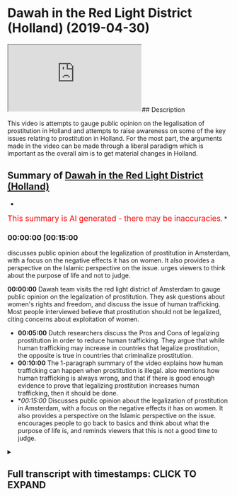 # Dawah in the Red Light District (Holland) (2019-04-30)

<iframe loading='lazy' src='https://www.youtube.com/embed/OUHBq0WFcgM'></iframe>## Description

This video is attempts to gauge public opinion on the legalisation of prostitution in Holland and attempts to raise awareness on some of the key issues relating to prostitution in Holland. For the most part, the arguments made in the video can be made through a liberal paradigm which is important as the overall aim is to get material changes in Holland.

## Summary of [Dawah in the Red Light District (Holland)](https://www.youtube.com/watch?v=OUHBq0WFcgM)


*

<span style="color:red; font-size:125%">This summary is AI generated - there may be inaccuracies</span>. [](/)*

### <a onclick="modifyYTiframeseektime('900')">00:00:00 [00:15:00</a>

 discusses public opinion about the legalization of prostitution in Amsterdam, with a focus on the negative effects it has on women. It also provides a perspective on the Islamic perspective on the issue. urges viewers to think about the purpose of life and not to judge.

**<a onclick="modifyYTiframeseektime('0')">00:00:00</a>** Dawah team visits the red light district of Amsterdam to gauge public opinion on the legalization of prostitution. They ask questions about women's rights and freedom, and discuss the issue of human trafficking. Most people interviewed believe that prostitution should not be legalized, citing concerns about exploitation of women.
* **<a onclick="modifyYTiframeseektime('300')">00:05:00</a>**  Dutch researchers discuss the Pros and Cons of legalizing prostitution in order to reduce human trafficking. They argue that while human trafficking may increase in countries that legalize prostitution, the opposite is true in countries that criminalize prostitution.
* **<a onclick="modifyYTiframeseektime('600')">00:10:00</a>** The 1-paragraph summary of the video explains how human trafficking can happen when prostitution is illegal.  also mentions how human trafficking is always wrong, and that if there is good enough evidence to prove that legalizing prostitution increases human trafficking, then it should be done.
* **<a onclick="modifyYTiframeseektime('900')">00:15:00</a>* Discusses public opinion about the legalization of prostitution in Amsterdam, with a focus on the negative effects it has on women. It also provides a perspective on the Islamic perspective on the issue. encourages people to go back to basics and think about what the purpose of life is, and reminds viewers that this is not a good time to judge.

<details><summary><h2>Full transcript with timestamps: CLICK TO EXPAND</h2></summary>

<a onclick="modifyYTiframeseektime('0)')">0:00:00 salam aliekum wa rahamtullah but i care</a>
<a onclick="modifyYTiframeseektime('2)')">0:00:02 - were here near the infamous red-light</a>
<a onclick="modifyYTiframeseektime('4)')">0:00:04 district and amsterdam and we're doing</a>
<a onclick="modifyYTiframeseektime('7)')">0:00:07 an experiment if you like getting</a>
<a onclick="modifyYTiframeseektime('9)')">0:00:09 people's opinion on the legalization of</a>
<a onclick="modifyYTiframeseektime('11)')">0:00:11 prostitution and what we will try and do</a>
<a onclick="modifyYTiframeseektime('13)')">0:00:13 is we try and gauge public opinion from</a>
<a onclick="modifyYTiframeseektime('15)')">0:00:15 our perspective obviously as Muslims</a>
<a onclick="modifyYTiframeseektime('17)')">0:00:17 right I mean we completely are against</a>
<a onclick="modifyYTiframeseektime('20)')">0:00:20 such legalization we're going to put a</a>
<a onclick="modifyYTiframeseektime('23)')">0:00:23 case forward to individuals today and</a>
<a onclick="modifyYTiframeseektime('27)')">0:00:27 ask them questions integrative questions</a>
<a onclick="modifyYTiframeseektime('29)')">0:00:29 thought-provoking questions but one</a>
<a onclick="modifyYTiframeseektime('32)')">0:00:32 thing should be registered and noted in</a>
<a onclick="modifyYTiframeseektime('34)')">0:00:34 the beginning of this is that the</a>
<a onclick="modifyYTiframeseektime('35)')">0:00:35 Prophet Muhammad sallallahu wasallam</a>
<a onclick="modifyYTiframeseektime('36)')">0:00:36 actually made a prediction and the</a>
<a onclick="modifyYTiframeseektime('39)')">0:00:39 prediction that he made was that there</a>
<a onclick="modifyYTiframeseektime('41)')">0:00:41 will come a time where people have</a>
<a onclick="modifyYTiframeseektime('43)')">0:00:43 intercourse with one another like</a>
<a onclick="modifyYTiframeseektime('45)')">0:00:45 donkeys in front of people in the public</a>
<a onclick="modifyYTiframeseektime('47)')">0:00:47 and he said in another hadith that as a</a>
<a onclick="modifyYTiframeseektime('49)')">0:00:49 result of that there will be a spread of</a>
<a onclick="modifyYTiframeseektime('52)')">0:00:52 diseases the like of which had not</a>
<a onclick="modifyYTiframeseektime('54)')">0:00:54 preceded the previous people so these</a>
<a onclick="modifyYTiframeseektime('56)')">0:00:56 were two prophetic predictions of the</a>
<a onclick="modifyYTiframeseektime('58)')">0:00:58 Prophet which we are seeing happen take</a>
<a onclick="modifyYTiframeseektime('61)')">0:01:01 place and what more emblematic a place</a>
<a onclick="modifyYTiframeseektime('64)')">0:01:04 for it to take place in this place here</a>
<a onclick="modifyYTiframeseektime('65)')">0:01:05 and I'm stance we're gonna be asking</a>
<a onclick="modifyYTiframeseektime('67)')">0:01:07 people about their views on a</a>
<a onclick="modifyYTiframeseektime('69)')">0:01:09 legalization prostitution we'll see what</a>
<a onclick="modifyYTiframeseektime('71)')">0:01:11 happens alright so we're we're just kind</a>
<a onclick="modifyYTiframeseektime('74)')">0:01:14 of trying to do some research</a>
<a onclick="modifyYTiframeseektime('75)')">0:01:15 obviously we're near the infamous</a>
<a onclick="modifyYTiframeseektime('77)')">0:01:17 red-light district and we're asking</a>
<a onclick="modifyYTiframeseektime('78)')">0:01:18 questions about what people think of</a>
<a onclick="modifyYTiframeseektime('81)')">0:01:21 with the legalization of prostitution so</a>
<a onclick="modifyYTiframeseektime('84)')">0:01:24 what's your opinion from this region I'm</a>
<a onclick="modifyYTiframeseektime('88)')">0:01:28 from the UK what do I think</a>
<a onclick="modifyYTiframeseektime('91)')">0:01:31 prostitution I don't I don't believe in</a>
<a onclick="modifyYTiframeseektime('96)')">0:01:36 legalizing prostitution because I think</a>
<a onclick="modifyYTiframeseektime('97)')">0:01:37 prostitution is wrong I think it's bad</a>
<a onclick="modifyYTiframeseektime('99)')">0:01:39 for society</a>
<a onclick="modifyYTiframeseektime('100)')">0:01:40 did your grades women so no no no one no</a>
<a onclick="modifyYTiframeseektime('103)')">0:01:43 one I'm a good Catholic girl so no again</a>
<a onclick="modifyYTiframeseektime('106)')">0:01:46 well I would have a lot to agree with</a>
<a onclick="modifyYTiframeseektime('108)')">0:01:48 you on then on that point yes I thought</a>
<a onclick="modifyYTiframeseektime('111)')">0:01:51 I thought we were yeah it's true it's</a>
<a onclick="modifyYTiframeseektime('114)')">0:01:54 true fantastic no I agree with you no</a>
<a onclick="modifyYTiframeseektime('117)')">0:01:57 it's very true and as we were kind of</a>
<a onclick="modifyYTiframeseektime('121)')">0:02:01 doing research on this matter we found</a>
<a onclick="modifyYTiframeseektime('122)')">0:02:02 that actually this is a very</a>
<a onclick="modifyYTiframeseektime('124)')">0:02:04 commodifying and objectifying kind of</a>
<a onclick="modifyYTiframeseektime('126)')">0:02:06 reality that women are actually putting</a>
<a onclick="modifyYTiframeseektime('127)')">0:02:07 themselves women and women are screaming</a>
<a onclick="modifyYTiframeseektime('132)')">0:02:12 to be</a>
<a onclick="modifyYTiframeseektime('133)')">0:02:13 respected and treated with dignity so</a>
<a onclick="modifyYTiframeseektime('135)')">0:02:15 where does the take the discussion about</a>
<a onclick="modifyYTiframeseektime('139)')">0:02:19 women and freedom and rights for women</a>
<a onclick="modifyYTiframeseektime('140)')">0:02:20 absolutely yes you ask more and more</a>
<a onclick="modifyYTiframeseektime('144)')">0:02:24 women not men about where they stand on</a>
<a onclick="modifyYTiframeseektime('146)')">0:02:26 that absolutely thank you very much for</a>
<a onclick="modifyYTiframeseektime('148)')">0:02:28 your time</a>
<a onclick="modifyYTiframeseektime('148)')">0:02:28 excellent all right</a>
<a onclick="modifyYTiframeseektime('158)')">0:02:38 so how you guys doing first of all we</a>
<a onclick="modifyYTiframeseektime('161)')">0:02:41 have a pretty good excellent as well</a>
<a onclick="modifyYTiframeseektime('164)')">0:02:44 he's doing the best because he's an</a>
<a onclick="modifyYTiframeseektime('166)')">0:02:46 excellent you guys said pretty good done</a>
<a onclick="modifyYTiframeseektime('170)')">0:02:50 excellent know every exit in there</a>
<a onclick="modifyYTiframeseektime('174)')">0:02:54 all right what are your names I'm Jamie</a>
<a onclick="modifyYTiframeseektime('177)')">0:02:57 Kern I'm Maxie I'm Olivia I'm from the</a>
<a onclick="modifyYTiframeseektime('180)')">0:03:00 UK originated thank you you too London</a>
<a onclick="modifyYTiframeseektime('183)')">0:03:03 yep so I wanted to ask you a question</a>
<a onclick="modifyYTiframeseektime('186)')">0:03:06 obviously this is quite controversial in</a>
<a onclick="modifyYTiframeseektime('188)')">0:03:08 almost all the world now about the</a>
<a onclick="modifyYTiframeseektime('190)')">0:03:10 legalization of prostitution so what are</a>
<a onclick="modifyYTiframeseektime('192)')">0:03:12 your opinions on the legalization of</a>
<a onclick="modifyYTiframeseektime('194)')">0:03:14 prostitution here in Holland since 2000</a>
<a onclick="modifyYTiframeseektime('197)')">0:03:17 oh god I don't really know</a>
<a onclick="modifyYTiframeseektime('200)')">0:03:20 well if it should be legal that kind as</a>
<a onclick="modifyYTiframeseektime('203)')">0:03:23 well how are you from the UK yeah yeah</a>
<a onclick="modifyYTiframeseektime('205)')">0:03:25 you are doing a really good UK accent no</a>
<a onclick="modifyYTiframeseektime('209)')">0:03:29 the controversy surrounds and you guys</a>
<a onclick="modifyYTiframeseektime('212)')">0:03:32 can come on</a>
<a onclick="modifyYTiframeseektime('213)')">0:03:33 it's whether it should be criminalized</a>
<a onclick="modifyYTiframeseektime('215)')">0:03:35 here in the here in Holland there is a</a>
<a onclick="modifyYTiframeseektime('216)')">0:03:36 discussion about okay as well yeah yeah</a>
<a onclick="modifyYTiframeseektime('220)')">0:03:40 I don't think it should be criminalized</a>
<a onclick="modifyYTiframeseektime('222)')">0:03:42 and here at least you know you can see</a>
<a onclick="modifyYTiframeseektime('227)')">0:03:47 see the women in the doorway and you</a>
<a onclick="modifyYTiframeseektime('229)')">0:03:49 know they're doing well then are walking</a>
<a onclick="modifyYTiframeseektime('231)')">0:03:51 some sort of street corner but you have</a>
<a onclick="modifyYTiframeseektime('235)')">0:03:55 you have you tried anything with those</a>
<a onclick="modifyYTiframeseektime('236)')">0:03:56 women of you experimental yourself of</a>
<a onclick="modifyYTiframeseektime('238)')">0:03:58 you know no but but but like are they</a>
<a onclick="modifyYTiframeseektime('251)')">0:04:11 being exploited or not so so so so so</a>
<a onclick="modifyYTiframeseektime('254)')">0:04:14 that's what I do worry a wonder about</a>
<a onclick="modifyYTiframeseektime('256)')">0:04:16 ones remain I guess if okay no no I'm</a>
<a onclick="modifyYTiframeseektime('263)')">0:04:23 French I'm French</a>
<a onclick="modifyYTiframeseektime('264)')">0:04:24 yeah yeah and I think</a>
<a onclick="modifyYTiframeseektime('266)')">0:04:26 wants to go to the prostitutes are going</a>
<a onclick="modifyYTiframeseektime('268)')">0:04:28 so shouldn't be green eyes as well yeah</a>
<a onclick="modifyYTiframeseektime('272)')">0:04:32 some of the issues concern most</a>
<a onclick="modifyYTiframeseektime('274)')">0:04:34 personally to human trafficking so they</a>
<a onclick="modifyYTiframeseektime('277)')">0:04:37 so some say that yeah it's definitely</a>
<a onclick="modifyYTiframeseektime('279)')">0:04:39 mellitus</a>
<a onclick="modifyYTiframeseektime('279)')">0:04:39 I mean it's already criminal but the</a>
<a onclick="modifyYTiframeseektime('281)')">0:04:41 issue is that since it's been legalized</a>
<a onclick="modifyYTiframeseektime('283)')">0:04:43 here in Holland human trafficking which</a>
<a onclick="modifyYTiframeseektime('285)')">0:04:45 of which entails slavery like sexual</a>
<a onclick="modifyYTiframeseektime('287)')">0:04:47 slavery so on has increased so that's</a>
<a onclick="modifyYTiframeseektime('289)')">0:04:49 the main argument that they use for</a>
<a onclick="modifyYTiframeseektime('290)')">0:04:50 against it one of the main arguments is</a>
<a onclick="modifyYTiframeseektime('292)')">0:04:52 increased everywhere anywhere yeah so</a>
<a onclick="modifyYTiframeseektime('295)')">0:04:55 one of the studies that have been done</a>
<a onclick="modifyYTiframeseektime('296)')">0:04:56 in 2013 which is the effect of human</a>
<a onclick="modifyYTiframeseektime('302)')">0:05:02 trafficking prostitution on human</a>
<a onclick="modifyYTiframeseektime('304)')">0:05:04 trafficking which has been done by Eric</a>
<a onclick="modifyYTiframeseektime('307)')">0:05:07 Meyer and others and LSE University of</a>
<a onclick="modifyYTiframeseektime('309)')">0:05:09 you know in the UK and this is also</a>
<a onclick="modifyYTiframeseektime('312)')">0:05:12 published in the world development</a>
<a onclick="modifyYTiframeseektime('315)')">0:05:15 Journal that they say that actually</a>
<a onclick="modifyYTiframeseektime('317)')">0:05:17 countries generally which which</a>
<a onclick="modifyYTiframeseektime('320)')">0:05:20 legalized prostitution alongside the</a>
<a onclick="modifyYTiframeseektime('323)')">0:05:23 legalization increase in human</a>
<a onclick="modifyYTiframeseektime('324)')">0:05:24 trafficking as well</a>
<a onclick="modifyYTiframeseektime('325)')">0:05:25 and those countries like Sweden Sweden</a>
<a onclick="modifyYTiframeseektime('327)')">0:05:27 criminalized there and there's a</a>
<a onclick="modifyYTiframeseektime('329)')">0:05:29 decrease in human trafficking in that in</a>
<a onclick="modifyYTiframeseektime('332)')">0:05:32 that regard so having having those facts</a>
<a onclick="modifyYTiframeseektime('334)')">0:05:34 in mind does that change your opinion a</a>
<a onclick="modifyYTiframeseektime('335)')">0:05:35 little bit yeah it doesn't matter if it</a>
<a onclick="modifyYTiframeseektime('337)')">0:05:37 was gonna up increase human trafficking</a>
<a onclick="modifyYTiframeseektime('340)')">0:05:40 back home and definitely not it was kind</a>
<a onclick="modifyYTiframeseektime('345)')">0:05:45 of a mindset of saying that it would</a>
<a onclick="modifyYTiframeseektime('347)')">0:05:47 probably a forward ya know not make as</a>
<a onclick="modifyYTiframeseektime('350)')">0:05:50 many people on the street or so so yeah</a>
<a onclick="modifyYTiframeseektime('355)')">0:05:55 I did vaguely know about some of the</a>
<a onclick="modifyYTiframeseektime('358)')">0:05:58 issues with them with the legalization</a>
<a onclick="modifyYTiframeseektime('360)')">0:06:00 some of the arguments but III understand</a>
<a onclick="modifyYTiframeseektime('366)')">0:06:06 that yeah it could increase</a>
<a onclick="modifyYTiframeseektime('368)')">0:06:08 yeah human trafficking but where the</a>
<a onclick="modifyYTiframeseektime('372)')">0:06:12 prohibition is the right way of doing it</a>
<a onclick="modifyYTiframeseektime('376)')">0:06:16 or whether we need more education and</a>
<a onclick="modifyYTiframeseektime('379)')">0:06:19 more safeguards for women who do decide</a>
<a onclick="modifyYTiframeseektime('382)')">0:06:22 to do sex work if they are deciding to</a>
<a onclick="modifyYTiframeseektime('384)')">0:06:24 do sex work so so I don't think it</a>
<a onclick="modifyYTiframeseektime('388)')">0:06:28 should be criminalized because I think</a>
<a onclick="modifyYTiframeseektime('389)')">0:06:29 you should be able to if you want to pay</a>
<a onclick="modifyYTiframeseektime('392)')">0:06:32 for it if you want to sell it you should</a>
<a onclick="modifyYTiframeseektime('394)')">0:06:34 be able to do that but yeah I do you</a>
<a onclick="modifyYTiframeseektime('397)')">0:06:37 guys in a scenario which might be a bit</a>
<a onclick="modifyYTiframeseektime('398)')">0:06:38 weird all right this might</a>
<a onclick="modifyYTiframeseektime('400)')">0:06:40 I'm not sure if you're intending to use</a>
<a onclick="modifyYTiframeseektime('402)')">0:06:42 the services here and your holidays but</a>
<a onclick="modifyYTiframeseektime('405)')">0:06:45 what I was gonna say was that say for</a>
<a onclick="modifyYTiframeseektime('407)')">0:06:47 instance because you know in this</a>
<a onclick="modifyYTiframeseektime('408)')">0:06:48 country right you have to pay before the</a>
<a onclick="modifyYTiframeseektime('411)')">0:06:51 services are done all right so you have</a>
<a onclick="modifyYTiframeseektime('412)')">0:06:52 to actually pay the money before I</a>
<a onclick="modifyYTiframeseektime('413)')">0:06:53 obviously they've got buttons in there</a>
<a onclick="modifyYTiframeseektime('415)')">0:06:55 and stuff if they feel like they're</a>
<a onclick="modifyYTiframeseektime('416)')">0:06:56 being reps so if you have to pay for the</a>
<a onclick="modifyYTiframeseektime('418)')">0:06:58 services for instance right and you go</a>
<a onclick="modifyYTiframeseektime('420)')">0:07:00 in I mean you're young glad wherever</a>
<a onclick="modifyYTiframeseektime('422)')">0:07:02 maybe it's not gonna happen with you but</a>
<a onclick="modifyYTiframeseektime('424)')">0:07:04 you take off your shirt and you start</a>
<a onclick="modifyYTiframeseektime('425)')">0:07:05 getting ready and she says you know what</a>
<a onclick="modifyYTiframeseektime('426)')">0:07:06 I'm not attracted to you</a>
<a onclick="modifyYTiframeseektime('427)')">0:07:07 get out but she's already taken your</a>
<a onclick="modifyYTiframeseektime('429)')">0:07:09 money right so can you see the issues</a>
<a onclick="modifyYTiframeseektime('432)')">0:07:12 here I mean what would you do in that</a>
<a onclick="modifyYTiframeseektime('433)')">0:07:13 scenario well can you get a refund you</a>
<a onclick="modifyYTiframeseektime('436)')">0:07:16 can't get a refund you can't get</a>
<a onclick="modifyYTiframeseektime('437)')">0:07:17 everything well</a>
<a onclick="modifyYTiframeseektime('438)')">0:07:18 well I suppose fifty is it fifty euro</a>
<a onclick="modifyYTiframeseektime('442)')">0:07:22 zone how much is it must happen on the</a>
<a onclick="modifyYTiframeseektime('451)')">0:07:31 street when it's not well it's not like</a>
<a onclick="modifyYTiframeseektime('453)')">0:07:33 like legislature and probably much worse</a>
<a onclick="modifyYTiframeseektime('458)')">0:07:38 consequences happen they I guess it's</a>
<a onclick="modifyYTiframeseektime('461)')">0:07:41 the same kind of argument with weed like</a>
<a onclick="modifyYTiframeseektime('463)')">0:07:43 you know if you legalize it you can kind</a>
<a onclick="modifyYTiframeseektime('468)')">0:07:48 of measure the thing and you know that</a>
<a onclick="modifyYTiframeseektime('469)')">0:07:49 there is a physical substance being</a>
<a onclick="modifyYTiframeseektime('473)')">0:07:53 people and we're different yeah I guess</a>
<a onclick="modifyYTiframeseektime('476)')">0:07:56 you yeah I guess legislation is never</a>
<a onclick="modifyYTiframeseektime('479)')">0:07:59 really gonna take people's feelings into</a>
<a onclick="modifyYTiframeseektime('481)')">0:08:01 account</a>
<a onclick="modifyYTiframeseektime('482)')">0:08:02 I mean I suppose I suppose even though</a>
<a onclick="modifyYTiframeseektime('485)')">0:08:05 you are paying for it the woman doesn't</a>
<a onclick="modifyYTiframeseektime('487)')">0:08:07 have to really accept it so and so I</a>
<a onclick="modifyYTiframeseektime('490)')">0:08:10 understand that he pissed off my eight</a>
<a onclick="modifyYTiframeseektime('493)')">0:08:13 yeah but this is 50 pound 15 euros</a>
<a onclick="modifyYTiframeseektime('496)')">0:08:16 yeah you've wasted that money but you</a>
<a onclick="modifyYTiframeseektime('498)')">0:08:18 can't exactly force yourself on a woman</a>
<a onclick="modifyYTiframeseektime('501)')">0:08:21 because 50 euros okay how about how</a>
<a onclick="modifyYTiframeseektime('508)')">0:08:28 about this I mean for one more story</a>
<a onclick="modifyYTiframeseektime('513)')">0:08:33 another scenario so you say you've paid</a>
<a onclick="modifyYTiframeseektime('516)')">0:08:36 the money she's happy to have you you go</a>
<a onclick="modifyYTiframeseektime('517)')">0:08:37 inside this room you close the curtains</a>
<a onclick="modifyYTiframeseektime('519)')">0:08:39 or whatever is and then afterwards you</a>
<a onclick="modifyYTiframeseektime('521)')">0:08:41 start having intercourse you know three</a>
<a onclick="modifyYTiframeseektime('523)')">0:08:43 minutes in you know she starts saying</a>
<a onclick="modifyYTiframeseektime('526)')">0:08:46 get off me get off me right and then she</a>
<a onclick="modifyYTiframeseektime('528)')">0:08:48 starts saying that you raped she pushes</a>
<a onclick="modifyYTiframeseektime('530)')">0:08:50 the button she says you raped her</a>
<a onclick="modifyYTiframeseektime('531)')">0:08:51 because you didn't get off her as</a>
<a onclick="modifyYTiframeseektime('532)')">0:08:52 quickly as you should have</a>
<a onclick="modifyYTiframeseektime('533)')">0:08:53 now you see how that can be quite a</a>
<a onclick="modifyYTiframeseektime('535)')">0:08:55 challenging scenario</a>
<a onclick="modifyYTiframeseektime('537)')">0:08:57 how would you avert that I don't know I</a>
<a onclick="modifyYTiframeseektime('540)')">0:09:00 I've never been in that situation and I</a>
<a onclick="modifyYTiframeseektime('542)')">0:09:02 never hope I would be but yeah cuz that</a>
<a onclick="modifyYTiframeseektime('547)')">0:09:07 is really great you can't release sorry</a>
<a onclick="modifyYTiframeseektime('550)')">0:09:10 I don't know I don't I don't know I'm</a>
<a onclick="modifyYTiframeseektime('554)')">0:09:14 thinking here and and and yeah I mean I</a>
<a onclick="modifyYTiframeseektime('560)')">0:09:20 don't want any woman to be raped and and</a>
<a onclick="modifyYTiframeseektime('562)')">0:09:22 yeah issues with consent and things like</a>
<a onclick="modifyYTiframeseektime('565)')">0:09:25 that but but yeah that's real your mind</a>
<a onclick="modifyYTiframeseektime('571)')">0:09:31 thank you very much guys for for your</a>
<a onclick="modifyYTiframeseektime('574)')">0:09:34 for your contributions take care guys</a>
<a onclick="modifyYTiframeseektime('576)')">0:09:36 thank you take care yeah so as you guys</a>
<a onclick="modifyYTiframeseektime('581)')">0:09:41 have seen the main argument seems to be</a>
<a onclick="modifyYTiframeseektime('583)')">0:09:43 one of Liberty a woman should do</a>
<a onclick="modifyYTiframeseektime('584)')">0:09:44 whatever she wants to do if you want to</a>
<a onclick="modifyYTiframeseektime('586)')">0:09:46 sell the body you can sell the body if</a>
<a onclick="modifyYTiframeseektime('587)')">0:09:47 you want to buy it you should be able to</a>
<a onclick="modifyYTiframeseektime('589)')">0:09:49 buy it so it's one of freedom but the</a>
<a onclick="modifyYTiframeseektime('591)')">0:09:51 main challenges we've seen also has been</a>
<a onclick="modifyYTiframeseektime('592)')">0:09:52 one of restriction of freedom quite</a>
<a onclick="modifyYTiframeseektime('594)')">0:09:54 ironically as well because yeah you're</a>
<a onclick="modifyYTiframeseektime('596)')">0:09:56 increasing the freedom supposedly for</a>
<a onclick="modifyYTiframeseektime('598)')">0:09:58 one group of consumers and suppliers in</a>
<a onclick="modifyYTiframeseektime('601)')">0:10:01 the case of the prostitutes but you</a>
<a onclick="modifyYTiframeseektime('603)')">0:10:03 would be restricting the freedom of</a>
<a onclick="modifyYTiframeseektime('605)')">0:10:05 those people being human trafficked</a>
<a onclick="modifyYTiframeseektime('606)')">0:10:06 because the demand is increasing and of</a>
<a onclick="modifyYTiframeseektime('608)')">0:10:08 course because those people don't have h</a>
<a onclick="modifyYTiframeseektime('610)')">0:10:10 have a choice in the matter whatsoever</a>
<a onclick="modifyYTiframeseektime('613)')">0:10:13 so if something that you're doing the</a>
<a onclick="modifyYTiframeseektime('616)')">0:10:16 byproduct of which is an increase in</a>
<a onclick="modifyYTiframeseektime('618)')">0:10:18 slavery in society here in Europe the</a>
<a onclick="modifyYTiframeseektime('620)')">0:10:20 question is should we continue doing</a>
<a onclick="modifyYTiframeseektime('622)')">0:10:22 that thing or not but here when we go</a>
<a onclick="modifyYTiframeseektime('624)')">0:10:24 back to the issue of human trafficking</a>
<a onclick="modifyYTiframeseektime('625)')">0:10:25 though someone could argue though that</a>
<a onclick="modifyYTiframeseektime('627)')">0:10:27 if if you give because what it is is</a>
<a onclick="modifyYTiframeseektime('629)')">0:10:29 that's a different question it is it is</a>
<a onclick="modifyYTiframeseektime('633)')">0:10:33 the rules and legislation which huge</a>
<a onclick="modifyYTiframeseektime('638)')">0:10:38 which which shoots have a certain</a>
<a onclick="modifyYTiframeseektime('642)')">0:10:42 control in it when that's failing then</a>
<a onclick="modifyYTiframeseektime('646)')">0:10:46 you have the human trafficking and the</a>
<a onclick="modifyYTiframeseektime('650)')">0:10:50 abuse and misuse of the women so control</a>
<a onclick="modifyYTiframeseektime('656)')">0:10:56 it have put your focus as a government</a>
<a onclick="modifyYTiframeseektime('660)')">0:11:00 or as a police state or whatever all of</a>
<a onclick="modifyYTiframeseektime('665)')">0:11:05 that</a>
<a onclick="modifyYTiframeseektime('666)')">0:11:06 not under women from your experience and</a>
<a onclick="modifyYTiframeseektime('669)')">0:11:09 from your knowledge here in the country</a>
<a onclick="modifyYTiframeseektime('670)')">0:11:10 you know like when for example when</a>
<a onclick="modifyYTiframeseektime('672)')">0:11:12 women closed the curtains and they and</a>
<a onclick="modifyYTiframeseektime('674)')">0:11:14 they offer the service or whatever they</a>
<a onclick="modifyYTiframeseektime('676)')">0:11:16 are offering for X amount of minutes I</a>
<a onclick="modifyYTiframeseektime('677)')">0:11:17 don't know how it works</a>
<a onclick="modifyYTiframeseektime('678)')">0:11:18 yeah so when that happens um the concern</a>
<a onclick="modifyYTiframeseektime('682)')">0:11:22 here is that what happens in the closed</a>
<a onclick="modifyYTiframeseektime('683)')">0:11:23 room as well so for example if a woman</a>
<a onclick="modifyYTiframeseektime('685)')">0:11:25 is being raped there you have a button</a>
<a onclick="modifyYTiframeseektime('688)')">0:11:28 immediately there will be a a a please</a>
<a onclick="modifyYTiframeseektime('695)')">0:11:35 or whatever around so if that if they</a>
<a onclick="modifyYTiframeseektime('698)')">0:11:38 press the button and then the person who</a>
<a onclick="modifyYTiframeseektime('700)')">0:11:40 is the the one who is the alleged so the</a>
<a onclick="modifyYTiframeseektime('702)')">0:11:42 one who's being alleged of rape if</a>
<a onclick="modifyYTiframeseektime('705)')">0:11:45 they're if they deny the allegation so</a>
<a onclick="modifyYTiframeseektime('707)')">0:11:47 how do we resolve that kind of</a>
<a onclick="modifyYTiframeseektime('708)')">0:11:48 initiative that is legislation because</a>
<a onclick="modifyYTiframeseektime('712)')">0:11:52 it's a one on one situation right so and</a>
<a onclick="modifyYTiframeseektime('717)')">0:11:57 another question I've always wondered as</a>
<a onclick="modifyYTiframeseektime('719)')">0:11:59 well right so for example if someone</a>
<a onclick="modifyYTiframeseektime('720)')">0:12:00 because you have to pay before you get</a>
<a onclick="modifyYTiframeseektime('722)')">0:12:02 the service isn't it yes of course I</a>
<a onclick="modifyYTiframeseektime('725)')">0:12:05 don't like you it would walk away and</a>
<a onclick="modifyYTiframeseektime('727)')">0:12:07 say bye oh darling now yes so if the</a>
<a onclick="modifyYTiframeseektime('731)')">0:12:11 payment is done before the service right</a>
<a onclick="modifyYTiframeseektime('733)')">0:12:13 and the service is not provided so how</a>
<a onclick="modifyYTiframeseektime('738)')">0:12:18 can that be resolved our bad sales woman</a>
<a onclick="modifyYTiframeseektime('741)')">0:12:21 yeah so but doesn't that doesn't that</a>
<a onclick="modifyYTiframeseektime('744)')">0:12:24 mean that there's a miscarriage of</a>
<a onclick="modifyYTiframeseektime('745)')">0:12:25 justice in a sense because obviously if</a>
<a onclick="modifyYTiframeseektime('747)')">0:12:27 the payment is not provided so for</a>
<a onclick="modifyYTiframeseektime('748)')">0:12:28 example if you go inside and you pay the</a>
<a onclick="modifyYTiframeseektime('750)')">0:12:30 money right not yourself some ex person</a>
<a onclick="modifyYTiframeseektime('752)')">0:12:32 Tom goes in and pays the person right</a>
<a onclick="modifyYTiframeseektime('753)')">0:12:33 and he pays the and then the woman says</a>
<a onclick="modifyYTiframeseektime('756)')">0:12:36 you know what she looks at the person t</a>
<a onclick="modifyYTiframeseektime('757)')">0:12:37 takes off his shirt you know it doesn't</a>
<a onclick="modifyYTiframeseektime('759)')">0:12:39 look so good he doesn't want to continue</a>
<a onclick="modifyYTiframeseektime('760)')">0:12:40 with this she says get out of the room</a>
<a onclick="modifyYTiframeseektime('762)')">0:12:42 because Oh what what now what now it is</a>
<a onclick="modifyYTiframeseektime('764)')">0:12:44 it is you have to make two rules very</a>
<a onclick="modifyYTiframeseektime('769)')">0:12:49 clear how would you how would you uphold</a>
<a onclick="modifyYTiframeseektime('771)')">0:12:51 those rules I mean I'm just really</a>
<a onclick="modifyYTiframeseektime('773)')">0:12:53 wondering if you have to make that very</a>
<a onclick="modifyYTiframeseektime('776)')">0:12:56 clear but that's a business contract for</a>
<a onclick="modifyYTiframeseektime('781)')">0:13:01 that very moment and then that's not</a>
<a onclick="modifyYTiframeseektime('784)')">0:13:04 being followed then there's a wrong</a>
<a onclick="modifyYTiframeseektime('792)')">0:13:12 thing happening and then you have to</a>
<a onclick="modifyYTiframeseektime('795)')">0:13:15 press charges or whatever sue somebody</a>
<a onclick="modifyYTiframeseektime('797)')">0:13:17 trying I was think that would be quite</a>
<a onclick="modifyYTiframeseektime('799)')">0:13:19 difficult to prove oh thanks</a>
<a onclick="modifyYTiframeseektime('800)')">0:13:20 much fuel for your for your opinion what</a>
<a onclick="modifyYTiframeseektime('802)')">0:13:22 they found was that in 2013 well did</a>
<a onclick="modifyYTiframeseektime('805)')">0:13:25 this this study which is was entitled</a>
<a onclick="modifyYTiframeseektime('808)')">0:13:28 does does the leak the legalization of</a>
<a onclick="modifyYTiframeseektime('812)')">0:13:32 prostitution increase human trafficking</a>
<a onclick="modifyYTiframeseektime('813)')">0:13:33 I think that was the name of the study</a>
<a onclick="modifyYTiframeseektime('814)')">0:13:34 right and it was in World Development</a>
<a onclick="modifyYTiframeseektime('817)')">0:13:37 Journal right they found that when you</a>
<a onclick="modifyYTiframeseektime('820)')">0:13:40 criminalize prostitution what that does</a>
<a onclick="modifyYTiframeseektime('822)')">0:13:42 is it decreases human trafficking when</a>
<a onclick="modifyYTiframeseektime('825)')">0:13:45 you legalize it increases and they</a>
<a onclick="modifyYTiframeseektime('827)')">0:13:47 looked at more than one case study and</a>
<a onclick="modifyYTiframeseektime('828)')">0:13:48 it was it was pretty</a>
<a onclick="modifyYTiframeseektime('829)')">0:13:49 multi-disciplinarian and it's in the</a>
<a onclick="modifyYTiframeseektime('831)')">0:13:51 sense that it was more than one</a>
<a onclick="modifyYTiframeseektime('832)')">0:13:52 professor looking at it and so on so</a>
<a onclick="modifyYTiframeseektime('834)')">0:13:54 just on that fact alone do you think if</a>
<a onclick="modifyYTiframeseektime('836)')">0:13:56 that can be proven I mean human</a>
<a onclick="modifyYTiframeseektime('842)')">0:14:02 trafficking is all always it's wrong yes</a>
<a onclick="modifyYTiframeseektime('845)')">0:14:05 so we should stop that if it could one</a>
<a onclick="modifyYTiframeseektime('848)')">0:14:08 way or another and I'm not clear what</a>
<a onclick="modifyYTiframeseektime('851)')">0:14:11 it's it's it's I don't know the solution</a>
<a onclick="modifyYTiframeseektime('856)')">0:14:16 I see what you're saying and because</a>
<a onclick="modifyYTiframeseektime('858)')">0:14:18 what human trafficking is is really as a</a>
<a onclick="modifyYTiframeseektime('860)')">0:14:20 slavery isn't it so something has been</a>
<a onclick="modifyYTiframeseektime('866)')">0:14:26 there prostitution is always something</a>
<a onclick="modifyYTiframeseektime('868)')">0:14:28 that is there yeah even if it's very</a>
<a onclick="modifyYTiframeseektime('870)')">0:14:30 like in China well I walked out with</a>
<a onclick="modifyYTiframeseektime('873)')">0:14:33 Chinese people it's not allowed in China</a>
<a onclick="modifyYTiframeseektime('876)')">0:14:36 but it's a lot in China if I go there</a>
<a onclick="modifyYTiframeseektime('886)')">0:14:46 I'm very happy to get your opinion</a>
<a onclick="modifyYTiframeseektime('889)')">0:14:49 because you seem to be quite balanced at</a>
<a onclick="modifyYTiframeseektime('890)')">0:14:50 least in thinking that you know if</a>
<a onclick="modifyYTiframeseektime('892)')">0:14:52 there's good enough evidence then then</a>
<a onclick="modifyYTiframeseektime('894)')">0:14:54 it should be yeah thank you very much</a>
<a onclick="modifyYTiframeseektime('897)')">0:14:57 for that sir okay thank you take care</a>
<a onclick="modifyYTiframeseektime('900)')">0:15:00 all right so we've been able to gauge</a>
<a onclick="modifyYTiframeseektime('901)')">0:15:01 some public opinion and there are mixed</a>
<a onclick="modifyYTiframeseektime('903)')">0:15:03 as you would have expected mixed</a>
<a onclick="modifyYTiframeseektime('905)')">0:15:05 opinions here in in Amsterdam about the</a>
<a onclick="modifyYTiframeseektime('908)')">0:15:08 legalization of prostitution obviously</a>
<a onclick="modifyYTiframeseektime('909)')">0:15:09 for an Islamic perspective prostitution</a>
<a onclick="modifyYTiframeseektime('911)')">0:15:11 is one of the worst things you can do</a>
<a onclick="modifyYTiframeseektime('913)')">0:15:13 because it's objectifying</a>
<a onclick="modifyYTiframeseektime('915)')">0:15:15 commodifying women and it's putting them</a>
<a onclick="modifyYTiframeseektime('917)')">0:15:17 in a situation of you know desperation</a>
<a onclick="modifyYTiframeseektime('920)')">0:15:20 sometimes abuse they're very vulnerable</a>
<a onclick="modifyYTiframeseektime('922)')">0:15:22 and obviously we believe in the five</a>
<a onclick="modifyYTiframeseektime('924)')">0:15:24 objectives in the Sharia one of them</a>
<a onclick="modifyYTiframeseektime('925)')">0:15:25 being the protection of AB or the</a>
<a onclick="modifyYTiframeseektime('927)')">0:15:27 dignity of a human being and so we feel</a>
<a onclick="modifyYTiframeseektime('930)')">0:15:30 like sexual intercourse should only be</a>
<a onclick="modifyYTiframeseektime('931)')">0:15:31 done in the confines of</a>
<a onclick="modifyYTiframeseektime('934)')">0:15:34 you know ones private spaces but also in</a>
<a onclick="modifyYTiframeseektime('936)')">0:15:36 the institution through the institution</a>
<a onclick="modifyYTiframeseektime('937)')">0:15:37 for example of marriage and so from our</a>
<a onclick="modifyYTiframeseektime('940)')">0:15:40 perspective the case is quite clear I</a>
<a onclick="modifyYTiframeseektime('942)')">0:15:42 mean just imagine this I mean this is a</a>
<a onclick="modifyYTiframeseektime('944)')">0:15:44 place where you would see someone in the</a>
<a onclick="modifyYTiframeseektime('947)')">0:15:47 back here literally prancing around you</a>
<a onclick="modifyYTiframeseektime('950)')">0:15:50 know showing their bodies for display</a>
<a onclick="modifyYTiframeseektime('952)')">0:15:52 almost kind of similar to what you see</a>
<a onclick="modifyYTiframeseektime('955)')">0:15:55 in a butcher shop I mean you know slabs</a>
<a onclick="modifyYTiframeseektime('957)')">0:15:57 of me moving around I mean you got to</a>
<a onclick="modifyYTiframeseektime('960)')">0:16:00 think about a psychological state of a</a>
<a onclick="modifyYTiframeseektime('962)')">0:16:02 person who would be literally standing</a>
<a onclick="modifyYTiframeseektime('964)')">0:16:04 here with with red lights and so on</a>
<a onclick="modifyYTiframeseektime('966)')">0:16:06 published publicizing their bodies in</a>
<a onclick="modifyYTiframeseektime('969)')">0:16:09 order to make money really and that's</a>
<a onclick="modifyYTiframeseektime('971)')">0:16:11 how many times does one have to do that</a>
<a onclick="modifyYTiframeseektime('973)')">0:16:13 a day before it becomes taxing on the</a>
<a onclick="modifyYTiframeseektime('975)')">0:16:15 body taxing on the mind how many</a>
<a onclick="modifyYTiframeseektime('978)')">0:16:18 possibilities are there of abuse in that</a>
<a onclick="modifyYTiframeseektime('981)')">0:16:21 process how much things can go wrong how</a>
<a onclick="modifyYTiframeseektime('984)')">0:16:24 much aids can be spread how much STDs</a>
<a onclick="modifyYTiframeseektime('987)')">0:16:27 can be spread and this of course goes</a>
<a onclick="modifyYTiframeseektime('989)')">0:16:29 back to the prophetic tradition of</a>
<a onclick="modifyYTiframeseektime('991)')">0:16:31 Prophet Muhammad's and a lot of Salaam</a>
<a onclick="modifyYTiframeseektime('992)')">0:16:32 our prophet who predicted in the future</a>
<a onclick="modifyYTiframeseektime('994)')">0:16:34 that there will come a time where people</a>
<a onclick="modifyYTiframeseektime('996)')">0:16:36 will be having sex sexual intercourse</a>
<a onclick="modifyYTiframeseektime('998)')">0:16:38 like dunk like donkeys in public and</a>
<a onclick="modifyYTiframeseektime('1000)')">0:16:40 then people will be doing it and not</a>
<a onclick="modifyYTiframeseektime('1002)')">0:16:42 having anything to say about it and this</a>
<a onclick="modifyYTiframeseektime('1004)')">0:16:44 society has acquiesced to a more to a</a>
<a onclick="modifyYTiframeseektime('1007)')">0:16:47 high extent to this to this practice of</a>
<a onclick="modifyYTiframeseektime('1010)')">0:16:50 prostitution to this practice of</a>
<a onclick="modifyYTiframeseektime('1012)')">0:16:52 prostitution happening in this country</a>
<a onclick="modifyYTiframeseektime('1014)')">0:16:54 despite the fact as we've mentioned that</a>
<a onclick="modifyYTiframeseektime('1016)')">0:16:56 human trafficking has gone up forced</a>
<a onclick="modifyYTiframeseektime('1019)')">0:16:59 labor has gone up sexual slavery has</a>
<a onclick="modifyYTiframeseektime('1020)')">0:17:00 gone up and so on and so forth so I</a>
<a onclick="modifyYTiframeseektime('1024)')">0:17:04 think I would leave everyone here today</a>
<a onclick="modifyYTiframeseektime('1026)')">0:17:06 we're thinking about our purpose in life</a>
<a onclick="modifyYTiframeseektime('1028)')">0:17:08 how do you become self actualized a</a>
<a onclick="modifyYTiframeseektime('1030)')">0:17:10 human being is it by you know selling</a>
<a onclick="modifyYTiframeseektime('1033)')">0:17:13 your body I mean something so price that</a>
<a onclick="modifyYTiframeseektime('1036)')">0:17:16 should be aught to be potentially quite</a>
<a onclick="modifyYTiframeseektime('1038)')">0:17:18 private to you your your your physical</a>
<a onclick="modifyYTiframeseektime('1040)')">0:17:20 body giving that to as many men or women</a>
<a onclick="modifyYTiframeseektime('1044)')">0:17:24 and unfortunately in the case of</a>
<a onclick="modifyYTiframeseektime('1045)')">0:17:25 Amsterdam its men giving it to women for</a>
<a onclick="modifyYTiframeseektime('1047)')">0:17:27 the most part which is of course a slap</a>
<a onclick="modifyYTiframeseektime('1051)')">0:17:31 in the face to feminism which talks</a>
<a onclick="modifyYTiframeseektime('1052)')">0:17:32 about equality as well but all of that</a>
<a onclick="modifyYTiframeseektime('1055)')">0:17:35 being said what should we do I think we</a>
<a onclick="modifyYTiframeseektime('1059)')">0:17:39 should go back to basics as human beings</a>
<a onclick="modifyYTiframeseektime('1061)')">0:17:41 and think about what the purpose of life</a>
<a onclick="modifyYTiframeseektime('1062)')">0:17:42 is and I think that the purpose of life</a>
<a onclick="modifyYTiframeseektime('1064)')">0:17:44 is</a>
<a onclick="modifyYTiframeseektime('1065)')">0:17:45 when you are in line with the divine</a>
<a onclick="modifyYTiframeseektime('1068)')">0:17:48 will in line with your what you're going</a>
<a onclick="modifyYTiframeseektime('1070)')">0:17:50 to do is even being in this world and I</a>
<a onclick="modifyYTiframeseektime('1073)')">0:17:53 don't think it's this now before anyone</a>
<a onclick="modifyYTiframeseektime('1075)')">0:17:55 judges I mean we didn't come here in a</a>
<a onclick="modifyYTiframeseektime('1078)')">0:17:58 peak hour of peak time and we were</a>
<a onclick="modifyYTiframeseektime('1079)')">0:17:59 directed by the locals of course to come</a>
<a onclick="modifyYTiframeseektime('1082)')">0:18:02 to areas where there would not be any</a>
<a onclick="modifyYTiframeseektime('1085)')">0:18:05 commodification public publicizing of</a>
<a onclick="modifyYTiframeseektime('1088)')">0:18:08 bodies going on so with the hamdulillah</a>
<a onclick="modifyYTiframeseektime('1091)')">0:18:11 I wouldn't see anything we ought we</a>
<a onclick="modifyYTiframeseektime('1094)')">0:18:14 oughtn't not to have seen but it was an</a>
<a onclick="modifyYTiframeseektime('1097)')">0:18:17 experience which showed me unfortunately</a>
<a onclick="modifyYTiframeseektime('1098)')">0:18:18 the backward elements of European</a>
<a onclick="modifyYTiframeseektime('1100)')">0:18:20 society and civilization which ought to</a>
<a onclick="modifyYTiframeseektime('1102)')">0:18:22 be remedied by introspection frankly and</a>
<a onclick="modifyYTiframeseektime('1106)')">0:18:26 intellection two things which are part</a>
<a onclick="modifyYTiframeseektime('1109)')">0:18:29 of the European project and hopefully</a>
<a onclick="modifyYTiframeseektime('1111)')">0:18:31 can continue to be so salam aliekum wa</a>
<a onclick="modifyYTiframeseektime('1114)')">0:18:34 rahamtullah what i guess</a>
</details>